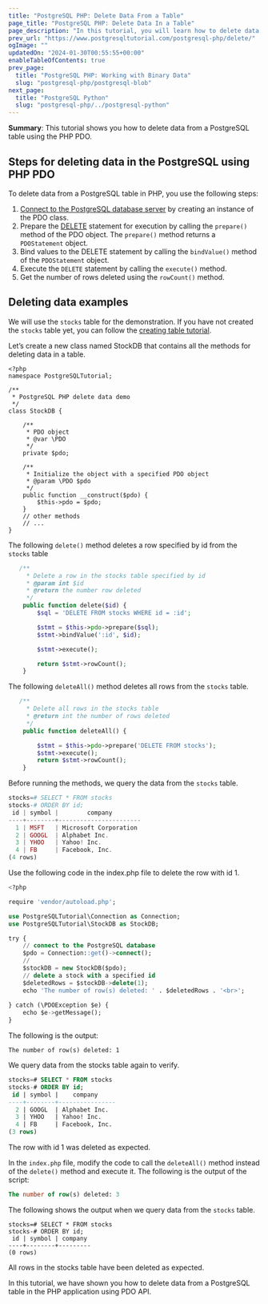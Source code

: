 ```yaml
---
title: "PostgreSQL PHP: Delete Data From a Table"
page_title: "PostgreSQL PHP: Delete Data In a Table"
page_description: "In this tutorial, you will learn how to delete data from a PostgreSQL table in PHP application using PDO API."
prev_url: "https://www.postgresqltutorial.com/postgresql-php/delete/"
ogImage: ""
updatedOn: "2024-01-30T00:55:55+00:00"
enableTableOfContents: true
prev_page: 
  title: "PostgreSQL PHP: Working with Binary Data"
  slug: "postgresql-php/postgresql-blob"
next_page: 
  title: "PostgreSQL Python"
  slug: "postgresql-php/../postgresql-python"
---
```





**Summary**: This tutorial shows you how to delete data from a PostgreSQL table using the PHP PDO.


## Steps for deleting data in the PostgreSQL using PHP PDO

To delete data from a PostgreSQL table in PHP, you use the following steps:

1. [Connect to the PostgreSQL database server](connect) by creating an instance of the PDO class.
2. Prepare the [DELETE](../postgresql-tutorial/postgresql-delete) statement for execution by calling the `prepare()` method of the PDO object. The `prepare()` method returns a `PDOStatement` object.
3. Bind values to the DELETE statement by calling the `bindValue()` method of the `PDOStatement` object.
4. Execute the `DELETE` statement by calling the `execute()` method.
5. Get the number of rows deleted using the `rowCount()` method.


## Deleting data examples

We will use the `stocks` table for the demonstration. If you have not created the `stocks` table yet, you can follow the [creating table tutorial](create-tables).

Let’s create a new class named StockDB that contains all the methods for deleting data in a table.


```phpsql
<?php
namespace PostgreSQLTutorial;

/**
 * PostgreSQL PHP delete data demo
 */
class StockDB {

    /**
     * PDO object
     * @var \PDO
     */
    private $pdo;

    /**
     * Initialize the object with a specified PDO object
     * @param \PDO $pdo
     */
    public function __construct($pdo) {
        $this->pdo = $pdo;
    }
    // other methods
    // ...
}
```
The following `delete()` method deletes a row specified by id from the `stocks` table


```php
   /**
     * Delete a row in the stocks table specified by id
     * @param int $id
     * @return the number row deleted
     */
    public function delete($id) {
        $sql = 'DELETE FROM stocks WHERE id = :id';

        $stmt = $this->pdo->prepare($sql);
        $stmt->bindValue(':id', $id);

        $stmt->execute();

        return $stmt->rowCount();
    }
```
The following `deleteAll()` method deletes all rows from the `stocks` table.


```php
   /**
     * Delete all rows in the stocks table
     * @return int the number of rows deleted
     */
    public function deleteAll() {

        $stmt = $this->pdo->prepare('DELETE FROM stocks');
        $stmt->execute();
        return $stmt->rowCount();
    }
```
Before running the methods, we query the data from the `stocks` table.


```php
stocks=# SELECT * FROM stocks
stocks-# ORDER BY id;
 id | symbol |        company
----+--------+-----------------------
  1 | MSFT   | Microsoft Corporation
  2 | GOOGL  | Alphabet Inc.
  3 | YHOO   | Yahoo! Inc.
  4 | FB     | Facebook, Inc.
(4 rows)
```
Use the following code in the index.php file to delete the row with id 1\.


```sql
<?php

require 'vendor/autoload.php';

use PostgreSQLTutorial\Connection as Connection;
use PostgreSQLTutorial\StockDB as StockDB;

try {
    // connect to the PostgreSQL database
    $pdo = Connection::get()->connect();
    // 
    $stockDB = new StockDB($pdo);
    // delete a stock with a specified id
    $deletedRows = $stockDB->delete(1);
    echo 'The number of row(s) deleted: ' . $deletedRows . '<br>';
    
} catch (\PDOException $e) {
    echo $e->getMessage();
}

```
The following is the output:


```
The number of row(s) deleted: 1
```
We query data from the stocks table again to verify.


```sql
stocks=# SELECT * FROM stocks
stocks-# ORDER BY id;
 id | symbol |    company
----+--------+----------------
  2 | GOOGL  | Alphabet Inc.
  3 | YHOO   | Yahoo! Inc.
  4 | FB     | Facebook, Inc.
(3 rows)
```
The row with id 1 was deleted as expected.

In the `index.php` file, modify the code to call the `deleteAll()` method instead of the `delete()` method and execute it. The following is the output of the script:


```sql
The number of row(s) deleted: 3
```
The following shows the output when we query data from the `stocks` table.


```
stocks=# SELECT * FROM stocks
stocks-# ORDER BY id;
 id | symbol | company
----+--------+---------
(0 rows)
```
All rows in the stocks table have been deleted as expected.

In this tutorial, we have shown you how to delete data from a PostgreSQL table in the PHP application using PDO API.

